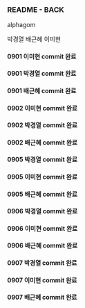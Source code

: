 ### README - BACK

alphagom

박경열 
배근혜
이미현

#### 0901 이미현 commit 완료

#### 0901 박경열 commit 완료

#### 0901 배근혜 commit 완료

#### 0902 이미현 commit 완료

#### 0902 박경열 commit 완료

#### 0902 배근혜 commit 완료

#### 0905 박경열 commit 완료

#### 0905 이미현 commit 완료

#### 0905 배근혜 commit 완료

#### 0906 박경열 commit 완료

#### 0906 이미현 commit 완료

#### 0906 배근혜 commit 완료

#### 0907 박경열 commit 완료

#### 0907 이미현 commit 완료

#### 0907 배근혜 commit 완료
